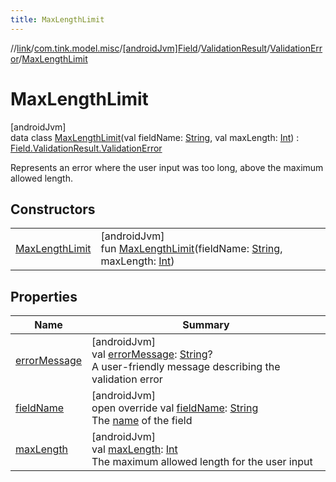 ```yaml
---
title: MaxLengthLimit
---
```

//[link](../../../../../../index.html)/[com.tink.model.misc](../../../../index.html)/[[androidJvm]Field](../../../index.html)/[ValidationResult](../../index.html)/[ValidationError](../index.html)/[MaxLengthLimit](index.html)



# MaxLengthLimit



[androidJvm]\
data class [MaxLengthLimit](index.html)(val fieldName: [String](https://kotlinlang.org/api/latest/jvm/stdlib/kotlin/-string/index.html), val maxLength: [Int](https://kotlinlang.org/api/latest/jvm/stdlib/kotlin/-int/index.html)) : [Field.ValidationResult.ValidationError](../index.html)

Represents an error where the user input was too long, above the maximum allowed length.



## Constructors


| | |
|---|---|
| [MaxLengthLimit](-max-length-limit.html) | [androidJvm]<br>fun [MaxLengthLimit](-max-length-limit.html)(fieldName: [String](https://kotlinlang.org/api/latest/jvm/stdlib/kotlin/-string/index.html), maxLength: [Int](https://kotlinlang.org/api/latest/jvm/stdlib/kotlin/-int/index.html)) |


## Properties


| Name | Summary |
|---|---|
| [errorMessage](../error-message.html) | [androidJvm]<br>val [errorMessage](../error-message.html): [String](https://kotlinlang.org/api/latest/jvm/stdlib/kotlin/-string/index.html)?<br>A user-friendly message describing the validation error |
| [fieldName](field-name.html) | [androidJvm]<br>open override val [fieldName](field-name.html): [String](https://kotlinlang.org/api/latest/jvm/stdlib/kotlin/-string/index.html)<br>The [name](../../../name.html) of the field |
| [maxLength](max-length.html) | [androidJvm]<br>val [maxLength](max-length.html): [Int](https://kotlinlang.org/api/latest/jvm/stdlib/kotlin/-int/index.html)<br>The maximum allowed length for the user input |

